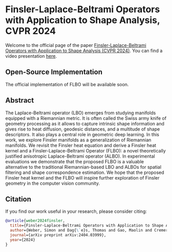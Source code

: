 # Finsler-Laplace-Beltrami Operators with Application to Shape Analysis, CVPR 2024

Welcome to the official page of the paper [Finsler-Laplace-Beltrami Operators with Application to Shape Analysis (CVPR 2024)](https://arxiv.org/pdf/2404.03999.pdf). You can find a video presentation [here](https://www.youtube.com/watch?v=JCmblM9A1WI).

## Open-Source Implementation

The official implementation of FLBO will be available soon.

## Abstract

The Laplace-Beltrami operator (LBO) emerges from studying manifolds equipped with a Riemannian metric. It is often called the Swiss army knife of geometry processing as it allows to capture intrinsic shape information and gives rise to heat diffusion, geodesic distances, and a multitude of shape descriptors. It also plays a central role in geometric deep learning. In this work, we explore Finsler manifolds as a generalization of Riemannian manifolds. We revisit the Finsler heat equation and derive a Finsler heat kernel and a Finsler-Laplace-Beltrami Operator (FLBO): a novel theoretically justified anisotropic Laplace-Beltrami operator (ALBO). In experimental evaluations we demonstrate that the proposed FLBO is a valuable alternative to the traditional Riemannian-based LBO and ALBOs for spatial filtering and shape correspondence estimation. We hope that the proposed Finsler heat kernel and the FLBO will inspire further exploration of Finsler geometry in the computer vision community.

## Citation
If you find our work useful in your research, please consider citing:

```bibtex
@article{weber2024finsler,
  title={Finsler-Laplace-Beltrami Operators with Application to Shape Analysis},
  author={Weber, Simon and Dag{\`e}s, Thomas and Gao, Maolin and Cremers, Daniel},
  journal={arXiv preprint arXiv:2404.03999},
  year={2024}
}
```
